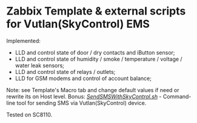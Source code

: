# Zabbix Template & external scripts for Vutlan(SkyControl) EMS 

Implemented:
- LLD and control state of door / dry contacts and iButton sensor;
- LLD and control state of humidity / smoke / temperature / voltage / water leak sensors;
- LLD and control state of relays / outlets;
- LLD for GSM modems and control of account balance;

Note: see Template's Macro tab and change default values if need or rewrite its on Host level.
Bonus:  [_SendSMSWithSkyControl.sh_](https://raw.githubusercontent.com/zbx-sadman/vutlan_ems/alertscripts/SendSMSWithSkyControl.sh) - Command-line tool for sending SMS via Vutlan(SkyControl) device.


Tested on SC8110.


